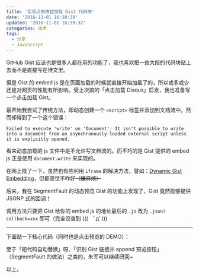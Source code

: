```yaml
---
title: '实现点击按钮加载 Gist 代码块'
date: '2016-11-01 16:38:38'
updated: '2016-11-01 16:39:32'
categories: 技术
tags:
  - 分享
  - JavaScript
---
```


GitHub Gist 应该也是很多人都在用的功能了，我也喜欢把一些大段的代码块贴上去而不是直接写在博文里。

但是 Gist 的 embed js 是在页面加载的时候就直接开始加载了的，所以或多或少还是对网页的性能有所影响。受上次搞的「点击加载 Disqus」启发，我也准备写一个点击加载 Gist。

最开始我尝试了传统方法，即动态创建一个 `<script>` 标签并添加到文档流中。然而却得到了一个这个错误：

```
Failed to execute 'write' on 'Document': It isn't possible to write into a document from an asynchronously-loaded external script unless it is explicitly opened.
```

看来动态加载的 js 文件中是不允许写文档流的。而不巧的是 Gist 提供的 embed js 正是使用 `document.write` 来实现的。

在网上找了一下，虽然也有些利用 `iframe` 的解决方法，譬如：[Dynamic Gist Embedding](https://gist.github.com/jeremiahlee/1748966)，但都感觉不咋好~~（嫌麻烦）~~

后来，我在 SegmentFault 的动态预览 Gist 的功能上发现了，Gist 竟然能够提供 JSONP 式的回调！

调用方法只要把 Gist 给你的 embed js 的地址最后的 `.js` 改为 `.json?callback=xxx` 即可（完全没查到 (((　ﾟдﾟ)))

--------------

下面贴一下核心代码（同时也是点击预览的 DEMO）：

<script src="https://gist.github.com/printempw/a12f8fe71c2e3d7a2c0fcedbc6d625d2.js"></script>

至于「短代码自动替换」呀、「识别 Gist 链接并 append 预览按钮」（SegmentFault 的做法）之类的，朱军可以继续研究~

以上。
